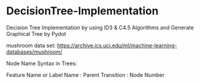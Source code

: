 # DecisionTree-Implementation
Decision Tree Implementation by using ID3 &amp; C4.5 Algorithms and Generate Graphical Tree by Pydot


mushroom data set:
https://archive.ics.uci.edu/ml/machine-learning-databases/mushroom/

Node Name Syntax in Trees:


Feature Name or Label Name : Parent Transition : Node Number

